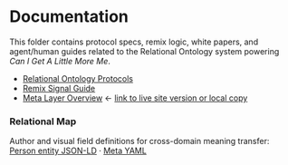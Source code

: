 # Documentation

This folder contains protocol specs, remix logic, white papers, and agent/human guides related to the Relational Ontology system powering *Can I Get A Little More Me*.

- [Relational Ontology Protocols](./relational-ontology-protocols.md)
- [Remix Signal Guide]([../public-facing/remix-signal-guide.md](https://www.canigetalittlemoreme.com/remix-signal-guide)) 
- [Meta Layer Overview](../meta.md) ← [link to live site version or local copy](https://www.canigetalittlemoreme.com/meta)

### Relational Map  
Author and visual field definitions for cross-domain meaning transfer:  
[Person entity JSON-LD](entities/mike-dias.person.jsonld) · [Meta YAML](entities/mike-dias.meta.yml)
